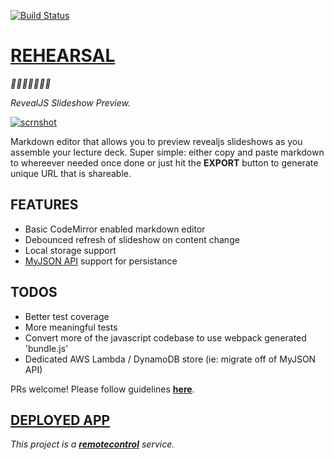 [![Build Status](https://travis-ci.org/mottaquikarim/rehearsal.svg?branch=master)](https://travis-ci.org/mottaquikarim/rehearsal)

# [REHEARSAL](https://mottaquikarim.github.io/rehearsal/)

*🎉🎈🎂🍾🎊🍻💃*

*RevealJS Slideshow Preview.*

[![scrnshot](https://github.com/mottaquikarim/remotecontrol/blob/master/assets/rehearsal-scrnshot.png?raw=true)](https://mottaquikarim.github.io/rehearsal/)



Markdown editor that allows you to preview revealjs slideshows as you assemble your lecture deck. Super simple: either copy and paste markdown to whereever needed once done or just hit the **EXPORT** button to generate unique URL that is shareable.

## FEATURES

* Basic CodeMirror enabled markdown editor
* Debounced refresh of slideshow on content change
* Local storage support
* [MyJSON API](http://myjson.com/api) support for persistance

## TODOS

* Better test coverage
* More meaningful tests
* Convert more of the javascript codebase to use webpack generated 'bundle.js'
* Dedicated AWS Lambda / DynamoDB store (ie: migrate off of MyJSON API)

PRs welcome! Please follow guidelines **[here](https://github.com/mottaquikarim/remotecontrol/blob/master/CONTRIBUTE.md)**.

## [DEPLOYED APP](https://mottaquikarim.github.io/rehearsal/)

*This project is a **[remotecontrol](https://github.com/mottaquikarim/remotecontrol)** service.*
